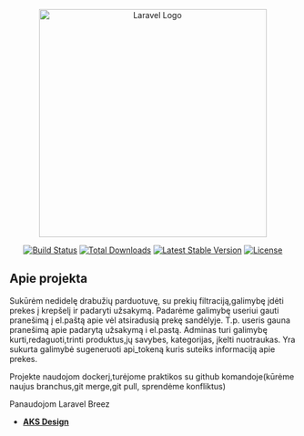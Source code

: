 <p align="center"><a href="https://laravel.com" target="_blank"><img src="https://raw.githubusercontent.com/laravel/art/master/logo-lockup/5%20SVG/2%20CMYK/1%20Full%20Color/laravel-logolockup-cmyk-red.svg" width="400" alt="Laravel Logo"></a></p>

<p align="center">
<a href="https://github.com/laravel/framework/actions"><img src="https://github.com/laravel/framework/workflows/tests/badge.svg" alt="Build Status"></a>
<a href="https://packagist.org/packages/laravel/framework"><img src="https://img.shields.io/packagist/dt/laravel/framework" alt="Total Downloads"></a>
<a href="https://packagist.org/packages/laravel/framework"><img src="https://img.shields.io/packagist/v/laravel/framework" alt="Latest Stable Version"></a>
<a href="https://packagist.org/packages/laravel/framework"><img src="https://img.shields.io/packagist/l/laravel/framework" alt="License"></a>
</p>

## Apie projekta

Sukūrėm nedidelę drabužių parduotuvę, su prekių filtraciją,galimybę įdėti prekes į krepšelį ir padaryti užsakymą.
Padarėme galimybę useriui gauti pranešimą į el.paštą apie vėl atsiradusią prekę sandėlyje. T.p. useris gauna pranešimą
apie padarytą užsakymą i el.pastą. Adminas turi galimybę kurti,redaguoti,trinti produktus,jų savybes, kategorijas,
įkelti nuotraukas. Yra sukurta galimybė sugeneruoti api_tokeną kuris suteiks informaciją apie prekes.

Projekte naudojom dockerį,turėjome praktikos su github komandoje(kūrėme naujus branchus,git merge,git pull,
sprendėme konfliktus)

Panaudojom Laravel Breez

- **[AKS Design](https://aksdesign.lt)**

